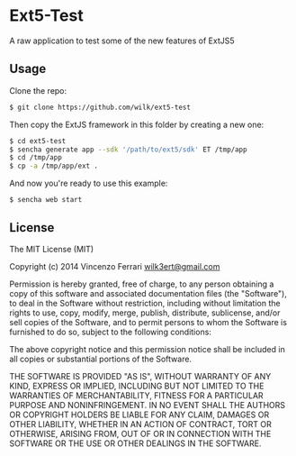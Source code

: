 Ext5-Test
===

A raw application to test some of the new features of ExtJS5

## Usage
Clone the repo:

```bash
$ git clone https://github.com/wilk/ext5-test
```

Then copy the ExtJS framework in this folder by creating a new one:

```bash
$ cd ext5-test
$ sencha generate app --sdk '/path/to/ext5/sdk' ET /tmp/app
$ cd /tmp/app
$ cp -a /tmp/app/ext .
```

And now you're ready to use this example:

```
$ sencha web start
```

## License
The MIT License (MIT)

Copyright (c) 2014 Vincenzo Ferrari wilk3ert@gmail.com

Permission is hereby granted, free of charge, to any person obtaining a copy of this software and associated documentation files (the "Software"), to deal in the Software without restriction, including without limitation the rights to use, copy, modify, merge, publish, distribute, sublicense, and/or sell copies of the Software, and to permit persons to whom the Software is furnished to do so, subject to the following conditions:

The above copyright notice and this permission notice shall be included in all copies or substantial portions of the Software.

THE SOFTWARE IS PROVIDED "AS IS", WITHOUT WARRANTY OF ANY KIND, EXPRESS OR IMPLIED, INCLUDING BUT NOT LIMITED TO THE WARRANTIES OF MERCHANTABILITY, FITNESS FOR A PARTICULAR PURPOSE AND NONINFRINGEMENT. IN NO EVENT SHALL THE AUTHORS OR COPYRIGHT HOLDERS BE LIABLE FOR ANY CLAIM, DAMAGES OR OTHER LIABILITY, WHETHER IN AN ACTION OF CONTRACT, TORT OR OTHERWISE, ARISING FROM, OUT OF OR IN CONNECTION WITH THE SOFTWARE OR THE USE OR OTHER DEALINGS IN THE SOFTWARE.
